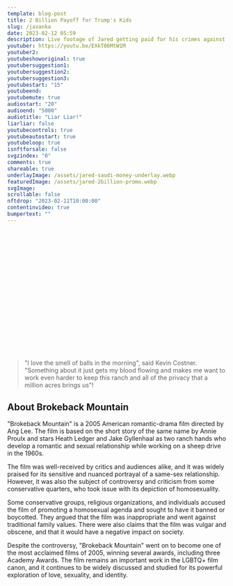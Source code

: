 ```yaml
---
template: blog-post
title: 2 Billion Payoff for Trump's Kids
slug: /javanka
date: 2023-02-12 05:59
description: Live footage of Jared getting paid for his crimes against our Country
youtuber: https://youtu.be/EXkT06MtW1M
youtuber2: 
youtubeshoworiginal: true
youtubersuggestion1:
youtubersuggestion2:
youtubersuggestion3:
youtubestart: "15"
youtubeend: 
youtubemute: true
audiostart: "20"
audioend: "5000"
audiotitle: "Liar Liar!"
liarliar: false
youtubecontrols: true
youtubeautostart: true
youtubeloop: true
isnftforsale: false
svgzindex: "0"
comments: true
shareable: true
underlayImage: /assets/jared-saudi-money-underlay.webp
featuredImage: /assets/jared-2billion-promo.webp
svgImage: 
scrollable: false
nftdrop: "2023-02-11T10:00:00"
contentinvideo: true
bumpertext: ""
---
```

<div class="contentinside" style="position:relative; aspect-ratio:16/9;  width:100%; border:0px solid white; display:flex; flex-direction:column; justify-content:center;">

<div class="bubble bubble-bottom-left" style="position:absolute; width:; top:45%; left:15vw; display:flex; justify-content:center;backdrop-filter: blur(6px); font-size:110%;
animation: bubbleBop 12s ease-in;
animation-delay: 6s;
animation-direction: forwards;
animation-iteration-count:2;
opacity:0;">Thanks for the Intel, J-Dawg! </div>


<div class="bubble bubble-bottom-right" style="position:absolute; width:50vw; top:30%; right:20vw; display:block; justify-content:center; font-size:110%;backdrop-filter: blur(6px);
animation: bubbleBop1 11s ease-in;
animation-delay:7.5s;
animation-direction: forwards;
animation-iteration-count:2;
opacity:0;">Anytime! Just glad the Big Guy could be of some use! </div>

</div>

<style>
.bubble {
	position: relative;
	font-family: sans-serif;
	font-size: clamp(.7rem, 1.8vw, 2.4rem);
	line-height: 110%;
	min-width: 50vw;
	background: rgba(255, 255, 255, 0.7);
	text-shadow: 0 0 2px rgba(255, 255, 255, 0.7);
	border-radius: 40px;
	padding: 2vh 2vw;
	text-align: center;
	color: #000;
  animation:bubbleBop;
  }
  
  .bubble-bottom-left::before {
	content: "";
	width: 0px;
	height: 0px;
	position: absolute;
	border-left: 24px solid #fff;
	border-right: 8px solid transparent;
	border-top: 5px solid #fff;
	border-bottom: 20px solid transparent;
	left: 32px;
	bottom: -24px;
	opacity:.7;
  }

  .bubble-bottom-right::before {
	content: "";
	width: 0px;
	height: 0px;
	position: absolute;
	border-right: 24px solid #fff;
	border-left: 8px solid transparent;
	border-top: 5px solid #fff;
	border-bottom: 20px solid transparent;
	right: 32px;
	bottom: -24px;
	opacity:.7;
  }

 
  @media (max-width: 48rem) {
	.bubble{
		top:10% !important;
	}
	.bubble-bottom-right{top:13vh !important;}
  }

  
</style>


<div class="contentbody" style="text-align:left !important; margin-top:0;">

<blockquote>"I love the smell of balls in the morning", said Kevin Costner. "Something about it just gets my blood flowing and makes me want to work even harder to keep this ranch and all of the privacy that a million acres brings us"!</blockquote>


## About Brokeback Mountain

"Brokeback Mountain" is a 2005 American romantic-drama film directed by Ang Lee. The film is based on the short story of the same name by Annie Proulx and stars Heath Ledger and Jake Gyllenhaal as two ranch hands who develop a romantic and sexual relationship while working on a sheep drive in the 1960s.

The film was well-received by critics and audiences alike, and it was widely praised for its sensitive and nuanced portrayal of a same-sex relationship. However, it was also the subject of controversy and criticism from some conservative quarters, who took issue with its depiction of homosexuality.

Some conservative groups, religious organizations, and individuals accused the film of promoting a homosexual agenda and sought to have it banned or boycotted. They argued that the film was inappropriate and went against traditional family values. There were also claims that the film was vulgar and obscene, and that it would have a negative impact on society.

Despite the controversy, "Brokeback Mountain" went on to become one of the most acclaimed films of 2005, winning several awards, including three Academy Awards. The film remains an important work in the LGBTQ+ film canon, and it continues to be widely discussed and studied for its powerful exploration of love, sexuality, and identity.
<!-- <div class="" style="font-size:clamp(2rem, 3vw, 3.8rem); padding:0; text-align:center; width:80%; height:; overflow:visible; margin:5vh auto; border-radius:12px;">10 Major Failures<br />of the Trump Presidency:</div> -->



</div>